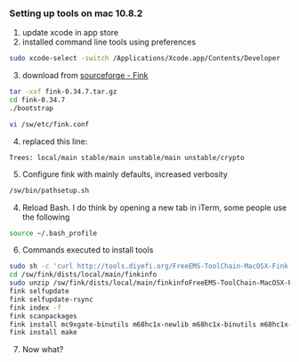 ### Setting up tools on mac 10.8.2

1. update xcode in app store
2. installed command line tools using preferences

```bash
sudo xcode-select -switch /Applications/Xcode.app/Contents/Developer
```
3. download from [sourceforge - Fink](http://sourceforge.net/projects/fink/)

```bash
tar -xvf fink-0.34.7.tar.gz
cd fink-0.34.7
./bootstrap
``` 
 
```bash
vi /sw/etc/fink.conf
```

4. replaced this line:

```
Trees: local/main stable/main unstable/main unstable/crypto
```

5. Configure fink with mainly defaults, increased verbosity

```bash
/sw/bin/pathsetup.sh
```
4. Reload Bash.  I do think by opening a new tab in iTerm, some people use the following

```bash
source ~/.bash_profile
```

6. Commands executed to install tools

```bash
sudo sh -c 'curl http://tools.diyefi.org/FreeEMS-ToolChain-MacOSX-Fink.zip > /sw/fink/dists/local/main/finkinfo/FreeEMS-ToolChain-MacOSX-Fink.zip'
cd /sw/fink/dists/local/main/finkinfo
sudo unzip /sw/fink/dists/local/main/finkinfoFreeEMS-ToolChain-MacOSX-Fink.zip -d /sw/fink/dists/local/main/finkinfo
fink selfupdate
fink selfupdate-rsync
fink index -f
fink scanpackages
fink install mc9xgate-binutils m68hc1x-newlib m68hc1x-binutils m68hc1x-gcc
fink install make
```

7. Now what?
